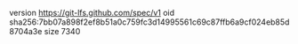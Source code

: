 version https://git-lfs.github.com/spec/v1
oid sha256:7bb07a898f2ef8b51a0c759fc3d14995561c69c87ffb6a9cf024eb85d8704a3e
size 7340
